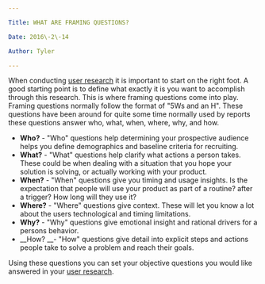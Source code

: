 ```yaml
---

Title: WHAT ARE FRAMING QUESTIONS?

Date: 2016\-2\-14

Author: Tyler

---
```


When conducting [user research](http://tymerry.com/getting-started-with-user-research/) it is important to start on the right foot\. A good starting point is to define what exactly it is you want to accomplish through this research\. This is where framing questions come into play\. Framing questions normally follow the format of "5Ws and an H"\. These questions have been around for quite some time normally used by reports these questions answer who, what, when, where, why, and how\.

- __Who?__ \- "Who" questions help determining your prospective audience helps you define demographics and baseline criteria for recruiting\.
- __What?__ \- "What" questions help clarify what actions a person takes\. These could be when dealing with a situation that you hope your solution is solving, or actually working with your product\.
- __When?__ \- "When" questions give you timing and usage insights\. Is the expectation that people will use your product as part of a routine? after a trigger? How long will they use it?
- __Where?__ \- "Where" questions give context\. These will let you know a lot about the users technological and timing limitations\.
- __Why?__ \- "Why" questions give emotional insight and rational drivers for a persons behavior\.
- __How? __\- "How" questions give detail into explicit steps and actions people take to solve a problem and reach their goals\.

Using these questions you can set your objective questions you would like answered in your [user research](https://www.tymerry.com/what-are-framing-questions/tymerry.com/getting-started-with-user-research/)\.


